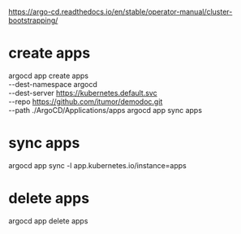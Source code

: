 https://argo-cd.readthedocs.io/en/stable/operator-manual/cluster-bootstrapping/

# create apps
argocd app create apps \
    --dest-namespace argocd \
    --dest-server https://kubernetes.default.svc \
    --repo https://github.com/itumor/demodoc.git \
    --path ./ArgoCD/Applications/apps
argocd app sync apps  


# sync apps
argocd app sync -l app.kubernetes.io/instance=apps
# delete apps
argocd app delete apps 